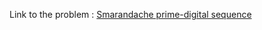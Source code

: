 Link to the problem : [Smarandache prime-digital sequence](https://www.rosettacode.org/wiki/Smarandache_prime-digital_sequence)
